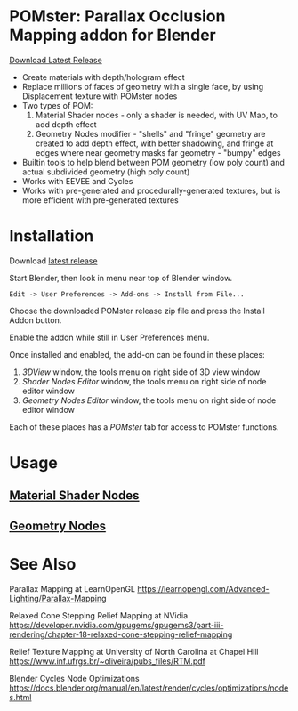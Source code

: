 # POMster: Parallax Occlusion Mapping addon for Blender

[Download Latest Release](https://github.com/DreamSpoon/POMster/releases/latest)

* Create materials with depth/hologram effect
* Replace millions of faces of geometry with a single face, by using Displacement texture with POMster nodes
* Two types of POM:
  1. Material Shader nodes - only a shader is needed, with UV Map, to add depth effect
  2. Geometry Nodes modifier - "shells" and "fringe" geometry are created to add depth effect, with better shadowing, and fringe at edges where near geometry masks far geometry - "bumpy" edges
* Builtin tools to help blend between POM geometry (low poly count) and actual subdivided geometry (high poly count)
* Works with EEVEE and Cycles
* Works with pre-generated and procedurally-generated textures, but is more efficient with pre-generated textures

# Installation
Download [latest release](https://github.com/DreamSpoon/POMster/releases/latest)

Start Blender, then look in menu near top of Blender window.

`Edit -> User Preferences -> Add-ons -> Install from File...`

Choose the downloaded POMster release zip file and press the Install Addon button.

Enable the addon while still in User Preferences menu.

Once installed and enabled, the add-on can be found in these places:
  1) *3DView* window, the tools menu on right side of 3D view window
  2) *Shader Nodes Editor* window, the tools menu on right side of node editor window
  3) *Geometry Nodes Editor* window, the tools menu on right side of node editor window

Each of these places has a *POMster* tab for access to POMster functions.

# Usage

## [Material Shader Nodes](docs/MAT_SHADER_NODES.md)

## [Geometry Nodes](docs/GEOMETRY_NODES.md)

# See Also
Parallax Mapping at LearnOpenGL
https://learnopengl.com/Advanced-Lighting/Parallax-Mapping

Relaxed Cone Stepping Relief Mapping at NVidia
https://developer.nvidia.com/gpugems/gpugems3/part-iii-rendering/chapter-18-relaxed-cone-stepping-relief-mapping

Relief Texture Mapping at University of North Carolina at Chapel Hill
https://www.inf.ufrgs.br/~oliveira/pubs_files/RTM.pdf

Blender Cycles Node Optimizations
https://docs.blender.org/manual/en/latest/render/cycles/optimizations/nodes.html
